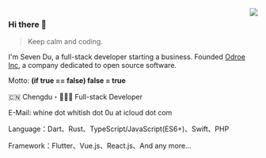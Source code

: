 <img align="right" src="https://github-readme-stats.vercel.app/api?username=medz&show_icons=true&theme=radical&hide_title=true" />

### Hi there 👋

> Keep calm and coding.

I'm Seven Du, a full-stack developer starting a business. Founded [Odroe Inc](https://github.com/odroe), a company dedicated to open source software. 

Motto: **(if true == false) false = true**

🇨🇳 Chengdu・👨🏻‍💻 Full-stack Developer

E-Mail: whine dot whitish dot 0u at icloud dot com

Language：Dart、Rust、TypeScript/JavaScript(ES6+)、Swift、PHP

Framework：Flutter、Vue.js、React.js、And any more...
